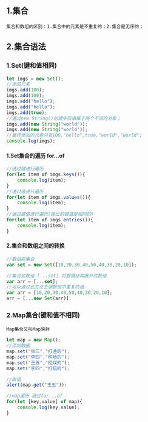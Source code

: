 ## 1.集合
	集合和数组的区别：1.集合中的元素是不重复的；2.集合是无序的；
## 2.集合语法
### 1.Set(键和值相同)
```javascript
let imgs = new Set();
//添加元素
imgs.add(100);
imgs.add(100);
imgs.add("hello");
imgs.add("hello");
imgs.add(true);
//通过new String()创建字符串属于两个不同的对象；
imgs.add(new String("world"));
imgs.add(new String("world"));
//最终添加的元素只有100,"hello",true,"world","world";
console.log(imgs);
```
#### 1.Set集合的遍历 for...of
```javascript
//通过键进行遍历
for(let item of imgs.keys()){
    console.log(item);
}
//通过值进行遍历
for(let item of imgs.values()){
    console.log(item);
}
//通过键值进行遍历(输出的键值是相同的)
for(let item of imgs.entries()){
    console.log(item);
}
```
#### 2.集合和数组之间的转换
```javascript
//数组变集合
var set = new Set([10,20,30,40,50,40,30,20,10]);

//集合变数组 [...set] 将数据结构展开成数组
var arr = [...set];
//可以通过此方法去调数组中重复的值
var arr = [10,20,30,40,50,40,30,20,10];
arr = [...new Set(arr)];
```
### 2.Map集合(键和值不相同)
	Map集合又叫Map映射
```javascript
let map = new Map();
//添加数据
map.set("张三","打渔的");
map.set("李四","种地的");
map.set("王五","挖煤的");
map.set("李四","打猎的");

//取值
alert(map.get("王五"));

//map遍历 通过for...of
for(let [key,value] of map){
    console.log(key,value);
}
```